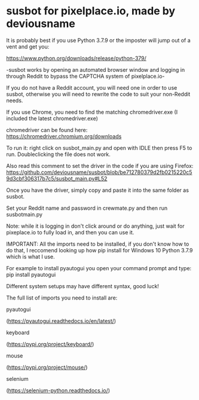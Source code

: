 # susbot for pixelplace.io, made by deviousname

It is probably best if you use Python 3.7.9 or the imposter will jump out of a vent and get you:

https://www.python.org/downloads/release/python-379/

-susbot works by opening an automated browser window and logging in through Reddit to bypass the CAPTCHA system of pixelplace.io-

If you do not have a Reddit account, you will need one in order to use susbot, otherwise you will need to rewrite the code to suit your non-Reddit needs.

If you use Chrome, you need to find the matching chromedriver.exe (I included the latest chromedriver.exe)

chromedriver can be found here:  https://chromedriver.chromium.org/downloads

To run it: right click on susbot_main.py and open with IDLE then press F5 to run. Doubleclicking the file does not work.


Also read this comment to set the driver in the code if you are using Firefox: https://github.com/deviousname/susbot/blob/be712780379d2fb0215220c59d3cbf306317b7c5/susbot_main.py#L52

Once you have the driver, simply copy and paste it into the same folder as susbot.

Set your Reddit name and password in crewmate.py and then run susbotmain.py

Note: while it is logging in don't click around or do anything, just wait for pixeplace.io to fully load in, and then you can use it.

IMPORTANT: All the imports need to be installed, if you don't know how to do that, I reccomend looking up how pip install for Windows 10 Python 3.7.9 which is what I use.

For example to install pyautogui you open your command prompt and type: pip install pyautogui

Different system setups may have different syntax, good luck!

The full list of imports you need to install are:

pyautogui

(https://pyautogui.readthedocs.io/en/latest/)

keyboard

(https://pypi.org/project/keyboard/)

mouse

(https://pypi.org/project/mouse/)

selenium

(https://selenium-python.readthedocs.io/)
